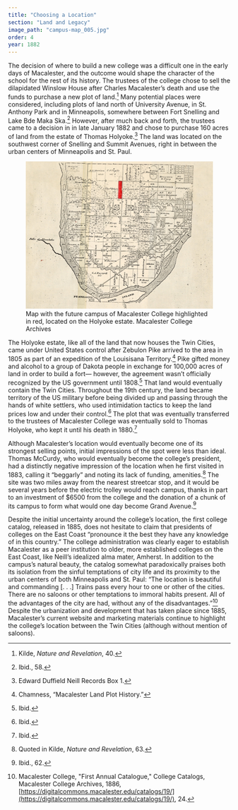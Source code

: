```yaml
---
title: "Choosing a Location"
section: "Land and Legacy"
image_path: "campus-map_005.jpg"
order: 4
year: 1882
---
```


The decision of where to build a new college was a difficult one in the early days of Macalester, and the outcome would shape the character of the school for the rest of its history. The trustees of the college chose to sell the dilapidated Winslow House after Charles Macalester’s death and use the funds to purchase a new plot of land.[^1] Many potential places were considered, including plots of land north of University Avenue, in St. Anthony Park and in Minneapolis, somewhere between Fort Snelling and Lake Bde Maka Ska.[^2] However, after much back and forth, the trustees came to a decision in in late January 1882 and chose to purchase 160 acres of land from the estate of Thomas Holyoke.[^3] The land was located on the southwest corner of Snelling and Summit Avenues, right in between the urban centers of Minneapolis and St. Paul. 

<figure>
   <img src="/images/campus-map_005.jpg">
   <figcaption>
        Map with the future campus of Macalester College highlighted in red, located on the Holyoke estate. Macalester College Archives
   </figcaption>
</figure>

The Holyoke estate, like all of the land that now houses the Twin Cities,  came under United States control after Zebulon Pike arrived to the area in 1805 as part of an expedition of the Louisisana Territory.[^4] Pike gifted money and alcohol to a group of Dakota people in exchange for 100,000 acres of land in order to build a fort— however, the agreement wasn’t officially recognized by the US government until 1808.[^5] That land would eventually contain the Twin Cities. Throughout the 19th century, the land became territory of the US military before being divided up and passing through the hands of white settlers, who used intimidation tactics to keep the land prices low and under their control.[^6] The plot that was eventually transferred to the trustees of Macalester College was eventually sold to Thomas Holyoke, who kept it until his death in 1880.[^7]


Although Macalester’s location would eventually become one of its strongest selling points, initial impressions of the spot were less than ideal. Thomas McCurdy, who would eventually become the college’s president, had a distinctly negative impression of the location when he first visited in 1883, calling it “beggarly” and noting its lack of funding, amenities.[^8] The site was two miles away from the nearest streetcar stop, and it would be several years before  the electric trolley would reach campus, thanks in part to an investment of $6500 from the college and the donation of a chunk of its campus to form what would one day become Grand Avenue.[^9] 


Despite the initial uncertainty around the college’s location, the first college catalog, released in 1885, does not hesitate to claim that presidents of colleges on the East Coast “pronounce it the best they have any knowledge of in this country.” The college administration was clearly eager to establish Macalester as a peer institution to older, more established colleges on the East Coast, like Neill’s idealized alma mater, Amherst. In addition to the campus’s natural beauty, the catalog somewhat paradoxically praises both its isolation from the sinful temptations of city life and its proximity to the urban centers of both Minneapolis and St. Paul: “The location is beautiful and commanding [. . .] Trains pass every hour to one or other of the cities. There are no saloons or other temptations to immoral habits present. All of the advantages of the city are had, without any of the disadvantages.”[^10] Despite the urbanization and development that has taken place since 1885, Macalester’s current website and marketing materials continue to highlight the college’s location between the Twin Cities (although without mention of saloons).


[^1]:
    Kilde, _Nature and Revelation_, 40.

[^2]:
     Ibid., 58.

[^3]:
     Edward Duffield Neill Records Box 1.

[^4]:
     Chamness, “Macalester Land Plot History.”

[^5]:
     Ibid.

[^6]:
     Ibid.

[^7]:
     Ibid.

[^8]:
     Quoted in Kilde, _Nature and Revelation_, 63.

[^9]:
     Ibid., 62.

[^10]:
     Macalester College, "First Annual Catalogue," College Catalogs, Macalester College Archives, 1886, [https://digitalcommons.macalester.edu/catalogs/19/](https://digitalcommons.macalester.edu/catalogs/19/), 24.